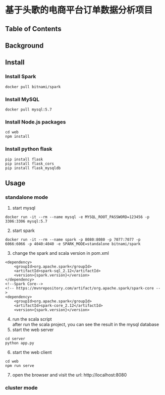 # 基于头歌的电商平台订单数据分析项目

## Table of Contents

## Background

## Install
### Install Spark
```agsl
docker pull bitnami/spark
```
### Install MySQL
```agsl
docker pull mysql:5.7
```
### Install Node.js packages
```agsl
cd web
npm install
```

### Install python flask
```agsl
pip install flask
pip install flask_cors
pip install flask_mysqldb
```

## Usage
### standalone mode
1. start mysql
```agsl
docker run -it --rm --name mysql -e MYSQL_ROOT_PASSWORD=123456 -p 3306:3306 mysql:5.7
```
2. start spark
```agsl
docker run -it --rm --name spark -p 8080:8080 -p 7077:7077 -p 6066:6066 -p 4040:4040 -e SPARK_MODE=standalone bitnami/spark
```
3. change the spark and scala version in pom.xml
```agsl
<dependency>
    <groupId>org.apache.spark</groupId>
    <artifactId>spark-sql_2.12</artifactId>
    <version>{spark.version}</version>
</dependency>
<!--Spark Core-->
<!-- https://mvnrepository.com/artifact/org.apache.spark/spark-core -->
<dependency>
    <groupId>org.apache.spark</groupId>
    <artifactId>spark-core_2.12</artifactId>
    <version>{spark.version}</version>
```
4. run the scala script  
after run the scala project, you can see the result in the mysql database
5. start the web server
```agsl
cd server
python app.py
```
6. start the web client
```agsl
cd web
npm run serve
```
7. open the browser and visit the url: http://localhost:8080

### cluster mode
